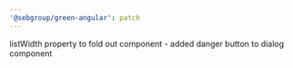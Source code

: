 ```yaml
---
'@sebgroup/green-angular': patch
---
```


listWidth property to fold out component - added danger button to dialog component
